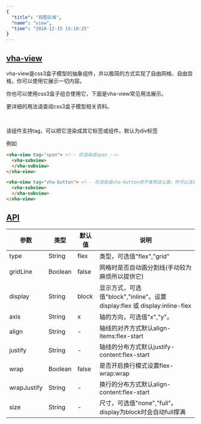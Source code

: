 ```yaml
---
{
  "title": "视图区域",
  "name": "view",
  "time": "2018-12-15 15:10:25"
}
---
```


<section id="view">

# **[vha-view](#view)**

vha-view是css3盒子模型的抽象组件，并以极简的方式实现了自由网格、自由宫格，你可以使用它展示一切内容。

你也可以使用css3盒子组合使用它，下面是vha-view常见用法展示。

更详细的用法请查阅css3盒子模型相关资料。

<br />

<p class="ui-r-note _bdc-warning">该组件支持tag，可以把它渲染成其它标签或组件。默认为div标签</p>

例如

```html
<vha-view tag="span"> <!-- 将渲染成span -->
  <vha-subview>
  </vha-subview>
</vha-view>

<vha-view tag="vha-button"> <!-- 将渲染成vha-button但不推荐这么做，你可以渲染成自己的组件。 -->
  <vha-subview>
  </vha-subview>
</vha-view>
```

</section>
<!-- ------------------------------------------- -->
<section id="API">

# **[API](#API)**

参数|类型|默认值|说明
-|-|-|-
type|String|flex|类型，可选值"flex","grid"
gridLine|Boolean|false|网格时是否自动画分割线(手动较为麻烦所以提供它)
display|String|block|显示方式，可选值"block","inline"。设置display:flex 或 display:inline-flex
axis|String|x|轴的方向，可选值"x","y"。
align|String|-|轴线的对齐方式默认align-items:flex-start
justify|String|-|轴线的分布方式默认justify-content:flex-start
wrap|Boolean|false|是否开启换行模式设置flex-wrap:wrap
wrapJustify|String|-|换行的分布方式默认align-content:flex-start
size|String|-|尺寸，可选值"none","full"。display为block时会自动full撑满


</section>
<!-- ------------------------------------------- -->
<!-- <section id="Event"> -->

<!-- # **[Event](#Event)**

事件|参数|说明
-|-|-
networkState|String|网络连接类型
networkState|String|网络连接类型
networkState|String|网络连接类型 -->

<!-- </section> -->
<!-- ------------------------------------------- -->